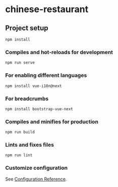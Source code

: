 # chinese-restaurant

## Project setup
```
npm install
```

### Compiles and hot-reloads for development
```
npm run serve
```

### For enabling different languages
```
npm install vue-i18n@next
```

### For breadcrumbs
```
npm install bootstrap-vue-next
```

### Compiles and minifies for production
```
npm run build
```

### Lints and fixes files
```
npm run lint
```

### Customize configuration
See [Configuration Reference](https://cli.vuejs.org/config/).



